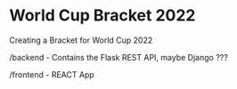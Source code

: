 # World Cup Bracket 2022
Creating a Bracket for World Cup 2022

/backend - Contains the Flask REST API, maybe Django ???

/frontend - REACT App
